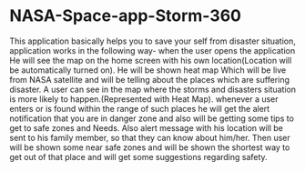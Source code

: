 # NASA-Space-app-Storm-360
This application basically helps you to save your self from disaster situation, application works in the following way-  when the user opens the application  He will see the map on the home screen with his own location(Location will be automatically turned on). He will be shown heat map Which will be live from NASA satellite and will be telling about the places which are suffering disaster. A user can see in the map where the storms and disasters situation is more likely to happen.(Represented with Heat Map). whenever a user enters or is found within the range of such places he will get the alert notification that you are in danger zone and also will be getting some tips to get to safe zones and Needs. Also alert message with his location will be sent to his family member, so that they can know about him/her. Then user will be shown some near safe zones and will be shown the shortest way to get out of that place and will get some suggestions regarding safety.
